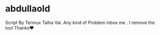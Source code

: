 # abdullaold
Script By Termux Talha Vai. 
Any kind of Problem inbox me . I remove the tool
Thanks❤️
